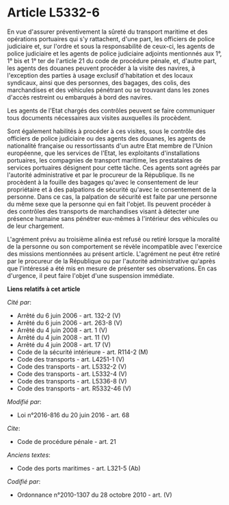 # Article L5332-6

En vue d'assurer préventivement la sûreté du transport maritime et des opérations portuaires qui s'y rattachent, d'une part,
les officiers de police judiciaire et, sur l'ordre et sous la responsabilité de ceux-ci, les agents de police judiciaire et
les agents de police judiciaire adjoints mentionnés aux 1°, 1° bis et 1° ter de l'article 21 du code de procédure pénale, et,
d'autre part, les agents des douanes peuvent procéder à la visite des navires, à l'exception des parties à usage exclusif
d'habitation et des locaux syndicaux, ainsi que des personnes, des bagages, des colis, des marchandises et des véhicules
pénétrant ou se trouvant dans les zones d'accès restreint ou embarqués à bord des navires.

Les agents de l'Etat chargés des contrôles peuvent se faire communiquer tous documents nécessaires aux visites auxquelles ils
procèdent.

Sont également habilités à procéder à ces visites, sous le contrôle des officiers de police judiciaire ou des agents des
douanes, les agents de nationalité française ou ressortissants d'un autre Etat membre de l'Union européenne, que les services
de l'Etat, les exploitants d'installations portuaires, les compagnies de transport maritime, les prestataires de services
portuaires désignent pour cette tâche. Ces agents sont agréés par l'autorité administrative et par le procureur de la
République. Ils ne procèdent à la fouille des bagages qu'avec le consentement de leur propriétaire et à des palpations de
sécurité qu'avec le consentement de la personne. Dans ce cas, la palpation de sécurité est faite par une personne du même
sexe que la personne qui en fait l'objet. Ils peuvent procéder à des contrôles des transports de marchandises visant à
détecter une présence humaine sans pénétrer eux-mêmes à l'intérieur des véhicules ou de leur chargement.

L'agrément prévu au troisième alinéa est refusé ou retiré lorsque la moralité de la personne ou son comportement se révèle
incompatible avec l'exercice des missions mentionnées au présent article. L'agrément ne peut être retiré par le procureur de
la République ou par l'autorité administrative qu'après que l'intéressé a été mis en mesure de présenter ses observations. En
cas d'urgence, il peut faire l'objet d'une suspension immédiate.

**Liens relatifs à cet article**

_Cité par_:

  - Arrêté du 6 juin 2006 - art. 132-2 (V)
  - Arrêté du 6 juin 2006 - art. 263-8 (V)
  - Arrêté du 4 juin 2008 - art. 1 (V)
  - Arrêté du 4 juin 2008 - art. 11 (V)
  - Arrêté du 4 juin 2008 - art. 17 (V)
  - Code de la sécurité intérieure - art. R114-2 (M)
  - Code des transports - art. L4251-1 (V)
  - Code des transports - art. L5332-2 (V)
  - Code des transports - art. L5332-4 (V)
  - Code des transports - art. L5336-8 (V)
  - Code des transports - art. R5332-46 (V)

_Modifié par_:

  - Loi n°2016-816 du 20 juin 2016 - art. 68

_Cite_:

  - Code de procédure pénale - art. 21

_Anciens textes_:

  - Code des ports maritimes - art. L321-5 (Ab)

_Codifié par_:

  - Ordonnance n°2010-1307 du 28 octobre 2010 - art. (V)

